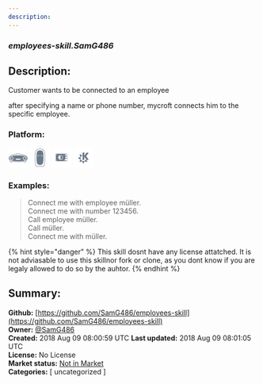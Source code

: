 ```yaml
---
description: 
---
```


### _employees-skill.SamG486_  
## Description:  
Customer wants to be connected to an employee

after specifying a name or phone number, mycroft connects him to the specific employee.  
  
  
### Platform:  
 ![Mark I](../.gitbook/assets/mark-1-icon.png)  ![Mark II](../.gitbook/assets/mark-2-icon.png)  ![Picroft](../.gitbook/assets/picroft-icon.png)  ![plasmoid](../.gitbook/assets/kde.png)   
### Examples:  
> Connect me with employee müller.  
> Connect me with number 123456.  
> Call employee müller.  
> Call müller.  
> Connect me with müller.  
  
{% hint style="danger" %}
This skill dosnt have any license attatched. It is not adviasable to use this skillnor fork or clone, as you dont know if you are legaly allowed to do so by the auhtor.
{% endhint %}
  
## Summary:  
**Github:** [https://github.com/SamG486/employees-skill](https://github.com/SamG486/employees-skill)  
**Owner:** [@SamG486](https://github.com/SamG486)  
**Created:** 2018 Aug 09 08:00:59 UTC  **Last updated:** 2018 Aug 09 08:01:05 UTC  
**License:** No License  
**Market status:** [Not in Market](https://market.mycroft.ai/skill/)  
**Categories:** [ uncategorized ]   
